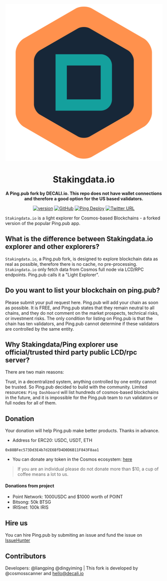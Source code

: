 <div align="center">

![Stakingdata.io](./public/logo.svg)

<h1>Stakingdata.io</h1>

**A Ping.pub fork by DECALI.io. This repo does not have wallet connections and therefore a good option for the US based validators.**

[![version](https://img.shields.io/github/tag/ping-pub/explorer.svg)](https://github.com/ping-pub/explorer/releases/latest)
[![GitHub](https://img.shields.io/github/license/ping-pub/explorer.svg)](https://github.com/ping-pub/explorer/blob/master/LICENSE)
[![Ping Deploy](https://github.com/ping-pub/explorer/actions/workflows/mainnet-deploy.yaml/badge.svg)](https://github.com/ping-pub/explorer/actions/workflows/mainnet-deploy.yaml)
[![Twitter URL](https://img.shields.io/twitter/url/https/twitter.com/bukotsunikki.svg?style=social&label=Follow%20%40DECALI.io)](https://twitter.com/decaliio)

</div>

`Stakingdata.io` is a light explorer for Cosmos-based Blockchains - a forked version of the popular Ping.pub app.

## What is the difference between Stakingdata.io explorer and other explorers? 

`Stakingdata.io`, a Ping.pub fork, is designed to explore blockchain data as real as possible, therefore there is no cache, no pre-processing. `Stakingdata.io` only fetch data from Cosmos full node via LCD/RPC endpoints. Ping.pub calls it a "Light Explorer".

## Do you want to list your blockchain on ping.pub?

Please submit your pull request here. Ping.pub will add your chain as soon as possible. It is FREE, and Ping.pub states that they remain neutral to all chains, and they do not comment on the market prospects, technical risks, or investment risks. The only condition for listing on Ping.pub is that the chain has ten validators, and Ping.pub cannot determine if these validators are controlled by the same entity.

## Why Stakingdata/Ping explorer use official/trusted third party public LCD/rpc server?

There are two main reasons:

Trust, in a decentralized system, anything controlled by one entity cannot be trusted. So Ping.pub decided to build with the community.
Limited resources: `Ping Dashboard` will list hundreds of cosmos-based blockchains in the future, and it is impossible for the Ping.pub team to run validators or full nodes for all of them.


## Donation

Your donation will help Ping.pub make better products. Thanks in advance.

 - Address for ERC20: USDC, USDT, ETH
```
0x88BFec573Dd3E4b7d2E6BfD4D0D6B11F843F8aa1
```

 - You can donate any token in the Cosmos ecosystem: [here](https://ping.pub/coffee)

> If you are an individual please do not donate more than $10, a cup of coffee means a lot to us.

#### Donations from project

- Point Network: 1000USDC and $1000 worth of POINT
- Bitsong: 50k BTSG
- IRISnet: 100k IRIS

## Hire us

You can hire Ping.pub by submiting an issue and fund the issue on [IssueHunter](https://issuehunt.io/r/ping-pub/explorer)


## Contributors

Developers: @liangping @dingyiming | This fork is developed by @cosmosscanner and hello@decali.io

